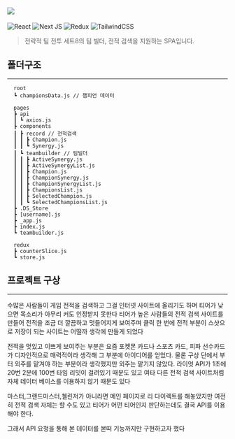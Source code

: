 # <img src="https://capsule-render.vercel.app/api?type=transparent&fontColor=999999&height=100&section=header&text=TFT8builder-record&fontSize=80"/>

![React](https://img.shields.io/badge/react-%2320232a.svg?style=for-the-badge&logo=react&logoColor=%2361DAFB)
![Next JS](https://img.shields.io/badge/Next-black?style=for-the-badge&logo=next.js&logoColor=white)
![Redux](https://img.shields.io/badge/redux-%23593d88.svg?style=for-the-badge&logo=redux&logoColor=white)
![TailwindCSS](https://img.shields.io/badge/tailwindcss-%2338B2AC.svg?style=for-the-badge&logo=tailwind-css&logoColor=white)

> 전략적 팀 전투 세트8의 팀 빌더, 전적 검색을 지원하는 SPA입니다.

## 폴더구조

---

```
  root
  ┗ championsData.js // 챔피언 데이터

  pages
  ┣ api
  ┃ ┗ axios.js
  ┣ components
  ┃ ┣ record // 전적검색
  ┃ ┃ ┣ Champion.js
  ┃ ┃ ┗ Synergy.js
  ┃ ┗ teambuilder // 팀빌더
  ┃ ┃ ┣ ActiveSynergy.js
  ┃ ┃ ┣ ActiveSynergyList.js
  ┃ ┃ ┣ Champion.js
  ┃ ┃ ┣ ChampionSynergy.js
  ┃ ┃ ┣ ChampionSynergyList.js
  ┃ ┃ ┣ ChampionsList.js
  ┃ ┃ ┣ SelectedChampion.js
  ┃ ┃ ┗ SelectedChampionsList.js
  ┣ .DS_Store
  ┣ [username].js
  ┣ _app.js
  ┣ index.js
  ┗ teambuilder.js

  redux
  ┣ counterSlice.js
  ┗ store.js
```

## 프로젝트 구상

---

수많은 사람들이 게임 전적을 검색하고 그걸 인터넷 사이트에 올리기도 하며 티어가 낮으면 목소리가 아무리 커도 인정받지 못한다 티어가 높은 사람들의 전적 검색 사이트를 만들어 전적을 조금 더 깔끔하고 멋들어지게 보여주며 클릭 한 번에 전적 부분이 스샷으로 저장이 되는 사이트는 어떨까 생각에 만들게 되었다

전적을 멋있고 이쁘게 보여주는 부분은 요즘 포켓몬 카드나 스포츠 카드, 피파 선수카드가 디자인적으로 매력적이라 생각해 그 부분에 아이디어를 얻었다. 물론 구상 단에서 부터 외주를 맡겨야 하는 부분이라 생각했지만 외주는 맡기지 않았다. 라이엇 API가 1초에 20번 2분에 100번 타임 리밋이 걸려있기 때문도 있고 여타 다른 전적 검색 사이트처럼 자체 데이터 베이스를 이용하지 않기 때문도 있다

마스터,그랜드마스터,첼린저가 아니라면 메인 페이지로 리 다이렉트를 해놓았지만 여전히 전적 검색 자체는 할 수도 있고 티어가 어떤 티어인지 판단하는데도 결국 API를 이용해야 한다.

그래서 API 요청을 통해 본 데이터를 본떠 기능까지만 구현하고자 했다
